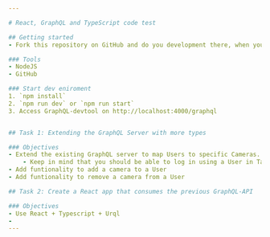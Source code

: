 ```yaml
---

# React, GraphQL and TypeScript code test

## Getting started
- Fork this repository on GitHub and do you development there, when you're done send us a link to that fork.

### Tools
- NodeJS
- GitHub

### Start dev eniroment
1. `npm install`
2. `npm run dev` or `npm run start`
3. Access GraphQL-devtool on http://localhost:4000/graphql


## Task 1: Extending the GraphQL Server with more types

### Objectives
- Extend the existing GraphQL server to map Users to specific Cameras.
    - Keep in mind that you should be able to log in using a User in Task 2.
- Add funtionality to add a camera to a User
- Add funtionality to remove a camera from a User

## Task 2: Create a React app that consumes the previous GraphQL-API

### Objectives
- Use React + Typescript + Urql
- 
---
```

